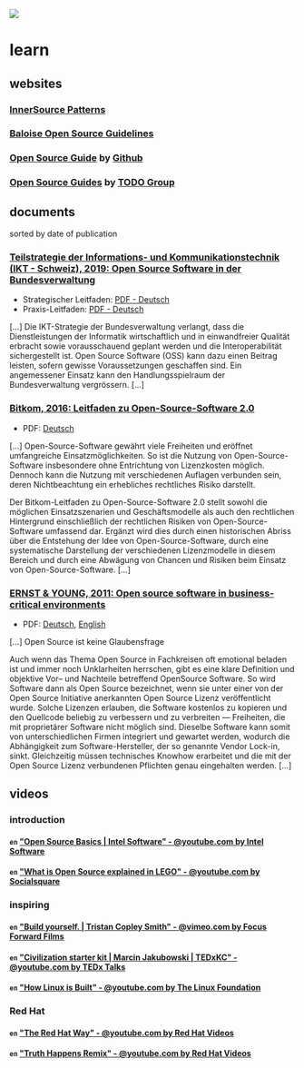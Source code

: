 ![](https://upload.wikimedia.org/wikipedia/commons/thumb/3/3c/Icon_DINA_Voraussetzungen_Digitale_Nachhaltigkeit_06_Geteiltes_Wissen_Farbig.svg/200px-Icon_DINA_Voraussetzungen_Digitale_Nachhaltigkeit_06_Geteiltes_Wissen_Farbig.svg.png)

# learn

## websites

### [InnerSource Patterns](https://github.com/InnerSourceCommons/InnerSourcePatterns)
### [Baloise Open Source Guidelines](https://baloise.github.io/open-source/docs/arc42/)
### [Open Source Guide](https://opensource.guide) by [Github](https://github.com/github/opensource.guide)
### [Open Source Guides](https://todogroup.org/guides/) by [TODO Group](https://todogroup.org/about/)

## documents

sorted by date of publication 

### [Teilstrategie der Informations- und Kommunikationstechnik (IKT - Schweiz), 2019: Open Source Software in der Bundesverwaltung](https://www.isb.admin.ch/isb/de/home/ikt-vorgaben/strategien-teilstrategien/sb004-ikt-teilstrategie-open-source.html)
 - Strategischer Leitfaden: [PDF - Deutsch](https://www.isb.admin.ch/dam/isb/de/dokumente/ikt-vorgaben/strategien/oss/Strategischer_Leitfaden_OSS_Bundesverwaltung_1-0_GENEHMIGT_d.pdf.download.pdf/Strategischer_Leitfaden_OSS_Bundesverwaltung_1-0_GENEHMIGT_d.pdf)
 - Praxis-Leitfaden: [PDF - Deutsch](https://www.isb.admin.ch/dam/isb/de/dokumente/ikt-vorgaben/strategien/oss/Praxis-Leitfaden_OSS_Bundesverwaltung_V_1-0.pdf.download.pdf/Praxis-Leitfaden_OSS_Bundesverwaltung_V_1-0.pdf)
 
[…] Die IKT-Strategie der Bundesverwaltung verlangt, dass die Dienstleistungen der Informatik wirtschaftlich und in einwandfreier Qualität erbracht sowie vorausschauend geplant werden und die Interoperabilität sichergestellt ist. Open Source Software (OSS) kann dazu einen Beitrag leisten, sofern gewisse Voraussetzungen geschaffen sind. Ein angemessener Einsatz kann den Handlungsspielraum der Bundesverwaltung vergrössern. […]

### [Bitkom, 2016: Leitfaden zu Open-Source-Software 2.0](https://www.bitkom.org/Bitkom/Publikationen/Bitkom-Leitfaden-zu-Open-Source-Software-20.html)
 - PDF: [Deutsch](https://www.bitkom.org/noindex/Publikationen/2016/Leitfaden/Open-Source-Software-20/FirstSpirit-1498131485664160229-OSS-Open-Source-Software.pdf)

[…] Open-Source-Software gewährt viele Freiheiten und eröffnet umfangreiche Einsatzmöglichkeiten. So ist die Nutzung von Open-Source-Software insbesondere ohne Entrichtung von Lizenzkosten möglich. Dennoch kann die Nutzung mit verschiedenen Auflagen verbunden sein, deren Nichtbeachtung ein erhebliches rechtliches Risiko darstellt.

Der Bitkom-Leitfaden zu Open-Source-Software 2.0 stellt sowohl die möglichen Einsatzszenarien und Geschäftsmodelle als auch den rechtlichen Hintergrund einschließlich der rechtlichen Risiken von Open-Source-Software umfassend dar. Ergänzt wird dies durch einen historischen Abriss über die Entstehung der Idee von Open-Source-Software, durch eine systematische Darstellung der verschiedenen Lizenzmodelle in diesem Bereich und durch eine Abwägung von Chancen und Risiken beim Einsatz von Open-Source-Software. […]

### [ERNST & YOUNG, 2011: Open source software in business-critical environments](https://www.ossdirectory.com/oss-knowhow/details/kbarticle/open-source-software-im-geschaeftskritischen-einsatz)
 - PDF: [Deutsch](https://www.ossdirectory.com/knowhow/2011_OpenSourceSoftwareImGeschaeftskritischenEinsatz.pdf), [English](https://www.ossdirectory.com/fileadmin/user_upload/opensource.ch/knowhow/2011_OpenSourceSoftwareInBusiness-criticalEnvironments.pdf)

[…] Open Source ist keine Glaubensfrage

Auch wenn das Thema Open Source in Fachkreisen oft emotional beladen ist und immer noch Unklarheiten herrschen, gibt es eine klare Definition und objektive Vor– und Nachteile betreffend OpenSource Software. So wird Software dann als Open Source bezeichnet, wenn sie unter einer von der Open Source Initiative anerkannten Open Source Lizenz veröffentlicht wurde. Solche Lizenzen erlauben, die Software kostenlos zu kopieren und den Quellcode beliebig zu verbessern und zu verbreiten — Freiheiten, die mit proprietärer Software nicht möglich sind. Dieselbe Software kann somit von unterschiedlichen Firmen integriert und gewartet werden, wodurch die Abhängigkeit zum Software-​Hersteller, der so genannte Vendor Lock-​in, sinkt. Gleichzeitig müssen technisches Knowhow erarbeitet und die mit der Open Source Lizenz verbundenen Pflichten genau eingehalten werden. […]

## videos

### introduction

#### `en` ["Open Source Basics | Intel Software" - @youtube.com by Intel Software](https://www.youtube.com/watch?v=Tyd0FO0tko8)

#### `en` ["What is Open Source explained in LEGO" - @youtube.com by Socialsquare](https://www.youtube.com/watch?v=a8fHgx9mE5U)

### inspiring

#### `en` ["Build yourself. | Tristan Copley Smith" - @vimeo.com by Focus Forward Films](https://vimeo.com/51764445)

#### `en` ["Civilization starter kit | Marcin Jakubowski | TEDxKC" - @youtube.com by TEDx Talks](https://www.youtube.com/watch?v=S63Cy64p2lQ)

#### `en` ["How Linux is Built" - @youtube.com by The Linux Foundation](https://www.youtube.com/watch?v=yVpbFMhOAwE)

### Red Hat

#### `en` ["The Red Hat Way" - @youtube.com by Red Hat Videos](https://www.youtube.com/watch?v=ySyPIoyXJ-k)

#### `en` ["Truth Happens Remix" - @youtube.com by Red Hat Videos](https://www.youtube.com/watch?v=5EkkMfjetEY)
